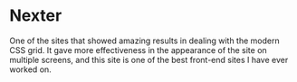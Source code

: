 # Nexter
One of the sites that showed amazing results in dealing with the modern CSS grid. It gave more effectiveness in the appearance of the site on multiple screens, and this site is one of the best front-end sites I have ever worked on.
